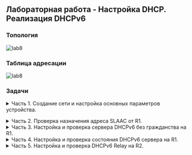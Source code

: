 ## Лабораторная работа - Настройка DHCP. Реализация DHCPv6 

### Топология

![lab8](https://github.com/elborisova3009/otus-networks/blob/master/labs/lab8/%D0%A1%D0%BA%D1%80%D0%B8%D0%BD%D1%88%D0%BE%D1%82%2031-10-2022%20132045.jpg)  

### Таблица адресации
  
![lab8](https://github.com/elborisova3009/otus-networks/blob/master/labs/lab8/lab8%20-%20v6/%D0%A1%D0%BA%D1%80%D0%B8%D0%BD%D1%88%D0%BE%D1%82%2017-11-2022%20110014.jpg)
  
###	Задачи

<details><summary> Часть 1. Создание сети и настройка основных параметров устройства. </summary> 

  Шаг 1.	Создам в CPT сеть согласно заданной топологии.  
![lab8](https://github.com/elborisova3009/otus-networks/blob/master/labs/lab8/%D0%A1%D0%BA%D1%80%D0%B8%D0%BD%D1%88%D0%BE%D1%82%2001-11-2022%20175036.jpg)  
  Шаг 2. Настрою базовые параметры каждого коммутатора - необязательный шаг, поэтому по сокращенной программе.  
  Для примера коммутатор S2:  
   ```
S2: 
enable
configure terminal
hostname S2
no ip domain lookup
exit
copy run start

show run
```
![lab8](https://github.com/elborisova3009/otus-networks/blob/master/labs/lab8/lab8%20-%20v6/%D0%A1%D0%BA%D1%80%D0%B8%D0%BD%D1%88%D0%BE%D1%82%2022-11-2022%20170453.jpg)    
![lab8](https://github.com/elborisova3009/otus-networks/blob/master/labs/lab8/lab8%20-%20v6/%D0%A1%D0%BA%D1%80%D0%B8%D0%BD%D1%88%D0%BE%D1%82%2022-11-2022%20170527.jpg)  
![lab8](https://github.com/elborisova3009/otus-networks/blob/master/labs/lab8/lab8%20-%20v6/%D0%A1%D0%BA%D1%80%D0%B8%D0%BD%D1%88%D0%BE%D1%82%2022-11-2022%20170539.jpg)  
  
Шаг 3. Произведу базовую настройку маршрутизаторов.  
a.	Назначу маршрутизаторам имя устройства.  
b.	Отключу поиск DNS, чтобы предотвратить попытки маршрутизатора неверно преобразовывать введенные команды таким образом, как будто они являются именами узлов.  
c.	Назначу class в качестве зашифрованного пароля привилегированного режима EXEC.  
d.	Назначу cisco в качестве пароля консоли и включу вход в систему по паролю.  
e.	Назначу cisco в качестве пароля VTY и включу вход в систему по паролю.  
f.	Зашифрую открытые пароли.  
g.	Создам баннер с предупреждением о запрете несанкционированного доступа к устройству.  
h.	Активирую IPv6-маршрутизацию.  
i.	Сохраню текущую конфигурацию в файл загрузочной конфигурации. 
  
   Для примера маршрутизатор R2:   
```  
  enable
configure terminal
hostname R2
no ip domain lookup
enable secret class
line console 0
password cisco
login
exit
line vty 0 4
password cisco
login
exit
service password-encryption
banner motd #UNAUTHORIZED ACCESS PROHIBITED, GO AWAY!#
ipv6 unicast-routing
exit
copy run start
show run
```    
![lab8](https://github.com/elborisova3009/otus-networks/blob/master/labs/lab8/lab8%20-%20v6/%D0%A1%D0%BA%D1%80%D0%B8%D0%BD%D1%88%D0%BE%D1%82%2022-11-2022%20165830.jpg)  
![lab8](https://github.com/elborisova3009/otus-networks/blob/master/labs/lab8/lab8%20-%20v6/%D0%A1%D0%BA%D1%80%D0%B8%D0%BD%D1%88%D0%BE%D1%82%2022-11-2022%20165912.jpg)  
![lab8](https://github.com/elborisova3009/otus-networks/blob/master/labs/lab8/lab8%20-%20v6/%D0%A1%D0%BA%D1%80%D0%B8%D0%BD%D1%88%D0%BE%D1%82%2022-11-2022%20165930.jpg)  
Шаг 4. Настройка интерфейсов и маршрутизации для обоих маршрутизаторов.  
a.	Настрою интерфейсы G0/0/0 и G0/1 на R1 и R2 с адресами IPv6, указанными в таблице выше.  
b.	Настрою маршрут по умолчанию на каждом маршрутизаторе, который указывает на IP-адрес G0/0/0 на другом маршрутизаторе.  
c.	Проверю работу маршрутизации с помощью пинга адреса G0/0/1 R2 из R1.  
d.	Сохраню текущую конфигурацию в файл загрузочной конфигурации.  
  
Маршрутизатор R1:   
![lab8](https://github.com/elborisova3009/otus-networks/blob/master/labs/lab8/lab8%20-%20v6/%D0%A1%D0%BA%D1%80%D0%B8%D0%BD%D1%88%D0%BE%D1%82%2024-11-2022%20163116.jpg)  
Маршрутизатор R2:  
![lab8](https://github.com/elborisova3009/otus-networks/blob/master/labs/lab8/lab8%20-%20v6/%D0%A1%D0%BA%D1%80%D0%B8%D0%BD%D1%88%D0%BE%D1%82%2024-11-2022%20163523.jpg)  </details> 
  
  <details><summary> Часть 2. Проверка назначения адреса SLAAC от R1.</summary>  
  
Проверю, получает ли узел PC-A адрес IPv6 с помощью метода SLAAC.  
Настрою сетевой адаптер PC-A на автоматическую настройки IPv6.  
  ![lab8](https://github.com/elborisova3009/otus-networks/blob/master/labs/lab8/lab8%20-%20v6/%D0%A1%D0%BA%D1%80%D0%B8%D0%BD%D1%88%D0%BE%D1%82%2024-11-2022%20164701.jpg)  
Командой ipconfig проверю, присвоил ли PC-A себе адрес из сети 2001:db8:1::/64.  
  ![lab8](https://github.com/elborisova3009/otus-networks/blob/master/labs/lab8/lab8%20-%20v6/%D0%A1%D0%BA%D1%80%D0%B8%D0%BD%D1%88%D0%BE%D1%82%2024-11-2022%20164837.jpg)  
  Вопрос: Откуда взялась часть адреса с идентификатором хоста?  
  *Адрес EUI-64 получается на основе MAC-адреса интерфейса /  64-битный адрес генерируется случайно*

</details> 
  
 <details><summary> Часть 3. Настройка и проверка сервера DHCPv6 без гражданства на R1.</summary>  
В части 3 производится настройка и проверка состояния DHCP-сервера на R1. Цель состоит в том, чтобы предоставить PC-A информацию о DNS-сервере и домене.  
  
  Шаг 1. Более подробно изучу конфигурацию PC-A.  
  a.	Выполню команду `ipconfig /all` на PC-A и посмотрю на результат. 
  Из задания:  
  ```  
   Host Name . . . . . . . . . . . . : НАСТОЛЬНАЯ 3FR7RKA
   Primary Dns Suffix . . . . . . . : 
   Node Type . . . . . . . . . . . . : Hybrid
   IP Routing Enabled. . . . . . . . : No
   WINS Proxy Enabled. . . . . . . . : No

Ethernet adapter Ethernet0:

   Connection-specific DNS Suffix . : 
   Description . . . . . . . . . . . : Intel(R) 852574L Gigabit Network Connection 
   Physical Address. . . . . . . . . : 00-50-56-83-63-6D
   IPv6 Address. . . . . . . . . . . : 2001:db8:acad:1:5c43:ee7c:2959:da68(Preferred)
   Temporary IPv6 Address. . . . . . : 2001:db8:acad:1:3c64:e4f9:46e1:1f23(Preferred)
   Link-local IPv6-адрес. . . . . : fe80::5c43:ee7c:2959:da68%6(Preferred)
   IPv4 Address. . . . . . . . . . . : 169.254.218.104(Preferred)
   Subnet Mask . . . . . . . . . . . : 255.255.0.0
   Шлюз по умолчанию . . . . . . . . .: fe80።1%6
   DHCPv6 IAID . . . . . . . . . . . : 50334761
   DHCPv6 Client DUID.  . . . . . . . : 00-01-00-01-24-F5-CE-A2-00-50-56-B3-63-6D
   DNS-серверы . . . . . . . . . . . : fec0:0:0:ffff::1%1
                                       fec0:0:0:ffff::2%1
                                       fec0:0:0:ffff::3%1
   NetBIOS over Tcpip. . . . . . . . : Enabled
   ```  
   Из CRT (эмулируется криво или закралась ошибка???)  
 ![lab8](https://github.com/elborisova3009/otus-networks/blob/master/labs/lab8/lab8%20-%20v6/%D0%A1%D0%BA%D1%80%D0%B8%D0%BD%D1%88%D0%BE%D1%82%2024-11-2022%20170059.jpg)  
b.	Я должна была увидеть, что основной DNS-суффикс отсутствует. И что предоставленные адреса DNS-сервера являются адресами «локального сайта anycast», а не одноадресными адресамим, как ожидалось.  
  
Шаг 2. Настрою R1 для предоставления DHCPv6 без состояния для PC-A.  
a.	Создам пул DHCP IPv6 на R1 с именем R1-STATELESS. В составе этого пула назначу адрес DNS-сервера как 2001:db8:acad: :1, а имя домена — stateless.com.  
```  
R1(config)# ipv6 dhcp pool R1-STATELESS
R1(config-dhcp)# dns-server 2001:db8:acad::254
R1(config-dhcp)# domain-name STATELESS.com
```  
b.	Настрою интерфейс G0/0/1 на R1, чтобы предоставить флаг конфигурации OTHER для локальной сети R1 и укажу только что созданный пул DHCP в качестве ресурса DHCP для этого интерфейса.  
``` 
R1(config)# interface g0/0/1
R1(config-if)# ipv6 nd other-config-flag 
R1(config-if)# ipv6 dhcp server R1-STATELESS
```   
c.	Сохраню текущую конфигурацию в файл загрузочной конфигурации.  
  
 ![lab8](https://github.com/elborisova3009/otus-networks/blob/master/labs/lab8/lab8%20-%20v6/%D0%A1%D0%BA%D1%80%D0%B8%D0%BD%D1%88%D0%BE%D1%82%2024-11-2022%20172135.jpg)  
  d.	Перезапущу PC-A.  
  e.	Проверю вывод `ipconfig /all` и обращу внимание на изменения.  
Из задания:  
  ```
   Host Name . . . . . . . . . . . . : DESKTOP-3FR7RKA
   Primary Dns Suffix . . . . . . . : 
   Node Type . . . . . . . . . . . . : Hybrid
   IP Routing Enabled. . . . . . . . : No
   WINS Proxy Enabled. . . . . . . . : No
   DNS Suffix Search List. . . . . . : STATELESS.com

Ethernet adapter Ethernet0:

   Connection-specific DNS Suffix . : STATELESS.com
   Описание . . . . . . . . . . . : Intel(R) 82574L Gigabit Network Connection
   Physical Address. . . . . . . . . : 00-50-56-83-63-6D
   DHCP Enabled. . . . . . . . . . . : Yes
   Autoconfiguration Enabled . . . . : Yes
   IPv6 Address. . . . . . . . . . . : 2001:db8:acad:1:5c43:ee7c:2959:da68(Preferred)
   Temporary IPv6 Address. . . . . . : 2001:db8:acad:1:3c64:e4f9:46e1:1f23(Preferred)
   Link-local IPv6-адрес. . . . . : fe80::5c43:ee7c:2959:da68%6(Preferred)
   IPv4 Address. . . . . . . . . . . : 169.254.218.104(Preferred)
   Subnet Mask . . . . . . . . . . . : 255.255.0.0
   Default Gateway . . . . . . . . .: fe80።1%6
   DHCPv6 IAID . . . . . . . . . . . : 50334761
   DHCPv6 Client DUID. . . . . . . . : 00-01-00-01-24-F5-CE-A2-00-50-56-B3-63-6D
   DNS Servers . . . . . . . . . . . : 2001:db8:acad። 254
   NetBIOS over Tcpip. . . . . . . . : Enabled
   Список поиска DNS-суффиксов подключения: 
                                       STATELESS.com
 ```  
  Из CRT:   
![lab8](https://github.com/elborisova3009/otus-networks/blob/master/labs/lab8/lab8%20-%20v6/%D0%A1%D0%BA%D1%80%D0%B8%D0%BD%D1%88%D0%BE%D1%82%2024-11-2022%20172606.jpg)  
  f.	Пинг IP-адреса интерфейса G0/1 R2 - есть потеря пакетов.  
![lab8](https://github.com/elborisova3009/otus-networks/blob/master/labs/lab8/lab8%20-%20v6/%D0%A1%D0%BA%D1%80%D0%B8%D0%BD%D1%88%D0%BE%D1%82%2024-11-2022%20173553.jpg)  
  
  </details> 
  
  <details><summary> Часть 4. Настройка и проверка состояния DHCPv6 сервера на R1.</summary> 
  
  В части 4 настраивается R1 для ответа на запросы DHCPv6 от локальной сети на R2.  
a.	Создам пул DHCPv6 на R1 для сети 2001:db8:acad:3:aaa::/80. Это предоставит адреса локальной сети, подключенной к интерфейсу G0/0/1 на R2. В составе пула задам DNS-сервер 2001:db8:acad: :254 и задам доменное имя STATEFUL.com.  
 ```  
R1(config)# ipv6 dhcp pool R2-STATEFUL
R1(config-dhcp)# address prefix 2001:db8:acad:3:aaa::/80
R1(config-dhcp)# dns-server 2001:db8:acad::254
R1(config-dhcp)# domain-name STATEFUL.com
b.	Назначьте только что созданный пул DHCPv6 интерфейсу g0/0/0 на R1.
R1(config)# interface g0/0/0
R1(config-if)# ipv6 dhcp server R2-STATEFUL
   ```  
![lab8](https://github.com/elborisova3009/otus-networks/blob/master/labs/lab8/lab8%20-%20v6/%D0%A1%D0%BA%D1%80%D0%B8%D0%BD%D1%88%D0%BE%D1%82%2024-11-2022%20173955.jpg)  

  </details> 
  
  <details><summary> Часть 5. Настройка и проверка DHCPv6 Relay на R2.</summary>  
В части 5 необходимо настроить и проверить ретрансляцию DHCPv6 на R2, позволяя PC-B получать адрес IPv6.  

  Шаг 1. Включу PC-B и проверю адрес SLAAC, который он генерирует командой `ipconfig /all`.    
Из задания:  
 ```  
   Host Name . . . . . . . . . . . . : DESKTOP-3FR7RKA
   Primary Dns Suffix . . . . . . . : 
   Node Type . . . . . . . . . . . . : Hybrid
   IP Routing Enabled. . . . . . . . : No
   WINS Proxy Enabled. . . . . . . . : No

Ethernet adapter Ethernet0:

   Connection-specific DNS Suffix . : 
   Description . . . . . . . . . . . : Intel(R) 82574L Gigabit Network Connection
   Physical Address. . . . . . . . . : 00-50-56-B3-7B-06
   DHCP Enabled. . . . . . . . . . . : Yes
   Autoconfiguration Enabled . . . . : Yes
   IPv6 Address. . . . . . . . . . . : 2001:db8:acad:3:a0f3:3d39:f9fb:a020(Preferred) 
   Temporary IPv6 Address. . . . . . : 2001:db8:acad:3:d4f3:7b16:eeee:b2b5(Preferred) 
   Link-local IPv6 address. . . . . : fe80::a0f3:3d39:f9fb:a020%6(Preferred) 
   IPv4 Address. . . . . . . . . . . : 169.254.160.32(Preferred) 
   Subnet Mask . . . . . . . . . . . : 255.255.0.0
   Default Gateway . . . . . . . . .: fe80።1%6
   DHCPv6 IAID . . . . . . . . . . . : 50334761
   DHCPv6 Client DUID. . . . . . . . : 00-01-00-01-24-F2-08-38-00-50-56-B3-7B-06
   DNS Servers . . . . . . . . . . . : fec0:0:0:ffff::1%1
                                       fec0:0:0:ffff::2%1
                                       fec0:0:0:ffff::3%1
   NetBIOS over Tcpip. . . . . . . . : Enabled
   ```  
  
  Из CRT - ???:    
 ![lab8](https://github.com/elborisova3009/otus-networks/blob/master/labs/lab8/lab8%20-%20v6/%D0%A1%D0%BA%D1%80%D0%B8%D0%BD%D1%88%D0%BE%D1%82%2024-11-2022%20175202.jpg)  
 ![lab8](https://github.com/elborisova3009/otus-networks/blob/master/labs/lab8/lab8%20-%20v6/%D0%A1%D0%BA%D1%80%D0%B8%D0%BD%D1%88%D0%BE%D1%82%2024-11-2022%20175126.jpg)  
  
Обращу внимание на вывод, что используется префикс 2001:db8:acad:3:: - ???  
  
Шаг 2. Настрою R2 в качестве агента DHCP-ретрансляции для локальной сети на G0/0/1.  
a.	Настрою команду `ipv6 dhcp relay` на интерфейсе R2 G0/0/1, указав адрес назначения интерфейса G0/0/0 на R1. Также настрою команду `managed-config-flag`.  
  
    ```  
interface g0/0/1
ipv6 nd managed-config-flag
ipv6 dhcp relay destination 2001:db8:acad:2::1 g0/0/0 
   ```  
CRT - ???  
  
![lab8](https://github.com/elborisova3009/otus-networks/blob/master/labs/lab8/lab8%20-%20v6/%D0%A1%D0%BA%D1%80%D0%B8%D0%BD%D1%88%D0%BE%D1%82%2024-11-2022%20180128.jpg)  
 b.	Сохраните конфигурацию `copy run start`.
Закрою окно настройки.  
  
Шаг 3. Попытка получить адрес IPv6 из DHCPv6 на PC-B.  
a.	Перезапущу PC-B.
b.	Открою командную строку на PC-B и выполню команду `ipconfig /all` и проверью выходные данные, чтобы увидеть результаты операции ретрансляции DHCPv6.
Из задания:  
  ```  
   Host Name . . . . . . . . . . . . : DESKTOP-3FR7RKA
   Primary Dns Suffix . . . . . . . : 
   Node Type . . . . . . . . . . . . : Hybrid
   IP Routing Enabled. . . . . . . . : No
   WINS Proxy Enabled. . . . . . . . : No
   DNS Suffix Search List. . . . . . : STATEFUL.com

Ethernet adapter Ethernet0:

   Connection-specific DNS Suffix . : STATEFUL.com
   Description . . . . . . . . . . . : Intel(R) 852574L Gigabit Network Connection
   Physical Address. . . . . . . . . : 00-50-56-B3-7B-06
   DHCP Enabled. . . . . . . . . . . : Yes
   Autoconfiguration Enabled . . . . : Yes
   IPv6 Address. . . . . . . . . . . : 2001:db8:acad3:aaaa:7104:8b7d:5402(Preferred)
   Lease Obtained. . . . . . . . . . : Sunday, October 6, 2019 3:27:13 PM
   Lease Expires . . . . . . . . . . Tuesday, October 8, 2019 3:27:13 PM
   Link-local IPv6-адрес. . . . . : fe80::a0f3:3d39:f9fb:a020%6(Preferred)
   IPv4 Address. . . . . . . . . . . : 169.254.160.32(Preferred)
   Subnet Mask . . . . . . . . . . . : 255.255.0.0
   Default Gateway . . . . . . . . .: fe80። 2% 6
   DHCPv6 IAID . . . . . . . . . . . : 50334761
   DHCPv6 Client DUID. . . . . . . . : 00-01-00-01-24-F2-08-38-00-50-56-B3-7B-06
   DNS Servers . . . . . . . . . . . : 2001:db8:acad። 254
   NetBIOS over Tcpip. . . . . . . . : Включен
   Список поиска DNS-суффиксов подключения: STATEFUL.com  
  ```  
  
  Из CRT - ???:  
  
  ![lab8](https://github.com/elborisova3009/otus-networks/blob/master/labs/lab8/lab8%20-%20v6/%D0%A1%D0%BA%D1%80%D0%B8%D0%BD%D1%88%D0%BE%D1%82%2024-11-2022%20181020.jpg)  
c.	Проверю подключение с помощью пинга IP-адреса интерфейса R1 G0/0/1.  
 ![lab8](https://github.com/elborisova3009/otus-networks/blob/master/labs/lab8/lab8%20-%20v6/%D0%A1%D0%BA%D1%80%D0%B8%D0%BD%D1%88%D0%BE%D1%82%2024-11-2022%20180128.jpg)  
  </details>   
